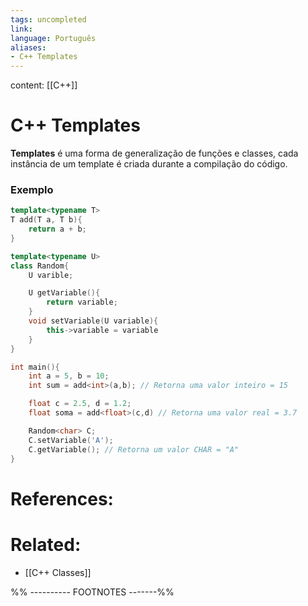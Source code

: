 ```yaml
---
tags: uncompleted
link:
language: Português
aliases:
- C++ Templates
---
```

content: [[C++]]
# C++ Templates
**Templates** é uma forma de generalização de funções e classes, cada instância de um template é criada durante a compilação do código.
### Exemplo
```cpp
template<typename T>
T add(T a, T b){
	return a + b;
}

template<typename U>
class Random{
	U varible;

	U getVariable(){
		return variable;
	}
	void setVariable(U variable){
		this->variable = variable
	}
}

int main(){
	int a = 5, b = 10;
	int sum = add<int>(a,b); // Retorna uma valor inteiro = 15

	float c = 2.5, d = 1.2;
	float soma = add<float>(c,d) // Retorna uma valor real = 3.7

	Random<char> C;
	C.setVariable('A');
	C.getVariable(); // Retorna um valor CHAR = "A"
}
```
# References:
# Related:
- [[C++ Classes]]

%% ---------- FOOTNOTES -------%%